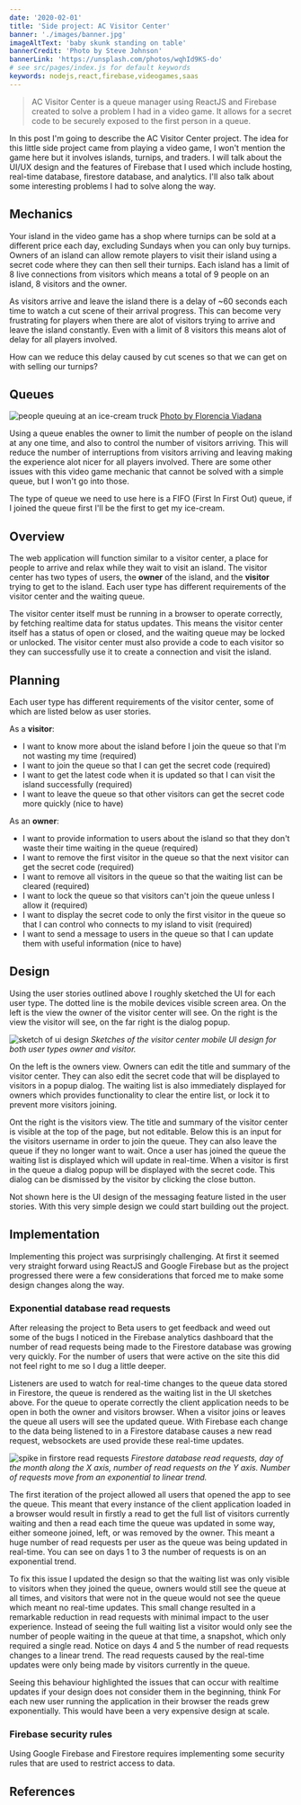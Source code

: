 ```yaml
---
date: '2020-02-01'
title: 'Side project: AC Visitor Center'
banner: './images/banner.jpg'
imageAltText: 'baby skunk standing on table'
bannerCredit: 'Photo by Steve Johnson'
bannerLink: 'https://unsplash.com/photos/wqhId9KS-do'
# see src/pages/index.js for default keywords
keywords: nodejs,react,firebase,videogames,saas
---
```


> AC Visitor Center is a queue manager using ReactJS and Firebase created to solve a problem I had in a video game. It allows for a secret code to be securely exposed to the first person in a queue.

<!-- end -->

In this post I'm going to describe the AC Visitor Center project. The idea for this little side project came from playing a video game, I won't mention the game here but it involves islands, turnips, and traders. I will talk about the UI/UX design and the features of Firebase that I used which include hosting, real-time database, firestore database, and analytics. I'll also talk about some interesting problems I had to solve along the way.

## Mechanics

Your island in the video game has a shop where turnips can be sold at a different price each day, excluding Sundays when you can only buy turnips. Owners of an island can allow remote players to visit their island using a secret code where they can then sell their turnips. Each island has a limit of 8 live connections from visitors which means a total of 9 people on an island, 8 visitors and the owner.

As visitors arrive and leave the island there is a delay of ~60 seconds each time to watch a cut scene of their arrival progress. This can become very frustrating for players when there are alot of visitors trying to arrive and leave the island constantly. Even with a limit of 8 visitors this means alot of delay for all players involved.

How can we reduce this delay caused by cut scenes so that we can get on with selling our turnips?

## Queues

![people queuing at an ice-cream truck](./images/queue.jpg)
[Photo by Florencia Viadana](https://unsplash.com/photos/mixpzw_FlcA)

Using a queue enables the owner to limit the number of people on the island at any one time, and also to control the number of visitors arriving. This will reduce the number of interruptions from visitors arriving and leaving making the experience alot nicer for all players involved. There are some other issues with this video game mechanic that cannot be solved with a simple queue, but I won't go into those.

The type of queue we need to use here is a FIFO (First In First Out) queue, if I joined the queue first I'll be the first to get my ice-cream.

## Overview

The web application will function similar to a visitor center, a place for people to arrive and relax while they wait to visit an island. The visitor center has two types of users, the **owner** of the island, and the **visitor** trying to get to the island. Each user type has different requirements of the visitor center and the waiting queue.

The visitor center itself must be running in a browser to operate correctly, by fetching realtime data for status updates. This means the visitor center itself has a status of open or closed, and the waiting queue may be locked or unlocked. The visitor center must also provide a code to each visitor so they can successfully use it to create a connection and visit the island.

## Planning

Each user type has different requirements of the visitor center, some of which are listed below as user stories.

As a **visitor**:

- I want to know more about the island before I join the queue so that I'm not wasting my time (required)
- I want to join the queue so that I can get the secret code (required)
- I want to get the latest code when it is updated so that I can visit the island successfully (required)
- I want to leave the queue so that other visitors can get the secret code more quickly (nice to have)

As an **owner**:

- I want to provide information to users about the island so that they don't waste their time waiting in the queue (required)
- I want to remove the first visitor in the queue so that the next visitor can get the secret code (required)
- I want to remove all visitors in the queue so that the waiting list can be cleared (required)
- I want to lock the queue so that visitors can't join the queue unless I allow it (required)
- I want to display the secret code to only the first visitor in the queue so that I can control who connects to my island to visit (required)
- I want to send a message to users in the queue so that I can update them with useful information (nice to have)

## Design

Using the user stories outlined above I roughly sketched the UI for each user type. The dotted line is the mobile devices visible screen area. On the left is the view the owner of the visitor center will see. On the right is the view the visitor will see, on the far right is the dialog popup.

![sketch of ui design](./images/ui_01.png)
_Sketches of the visitor center mobile UI design for both user types owner and visitor._

On the left is the owners view. Owners can edit the title and summary of the visitor center. They can also edit the secret code that will be displayed to visitors in a popup dialog. The waiting list is also immediately displayed for owners which provides functionality to clear the entire list, or lock it to prevent more visitors joining.

Ont the right is the visitors view. The title and summary of the visitor center is visible at the top of the page, but not editable. Below this is an input for the visitors username in order to join the queue. They can also leave the queue if they no longer want to wait. Once a user has joined the queue the waiting list is displayed which will update in real-time. When a visitor is first in the queue a dialog popup will be displayed with the secret code. This dialog can be dismissed by the visitor by clicking the close button.

Not shown here is the UI design of the messaging feature listed in the user stories. With this very simple design we could start building out the project.

## Implementation

Implementing this project was surprisingly challenging. At first it seemed very straight forward using ReactJS and Google Firebase but as the project progressed there were a few considerations that forced me to make some design changes along the way.

### Exponential database read requests

After releasing the project to Beta users to get feedback and weed out some of the bugs I noticed in the Firebase analytics dashboard that the number of read requests being made to the Firestore database was growing very quickly. For the number of users that were active on the site this did not feel right to me so I dug a little deeper.

Listeners are used to watch for real-time changes to the queue data stored in Firestore, the queue is rendered as the waiting list in the UI sketches above. For the queue to operate correctly the client application needs to be open in both the owner and visitors browser. When a visitor joins or leaves the queue all users will see the updated queue. With Firebase each change to the data being listened to in a Firestore database causes a new read request, websockets are used provide these real-time updates.

![spike in firstore read requests](./images/firestore_read_spikes.png)
_Firestore database read requests, day of the month along the X axis, number of read requests on the Y axis. Number of requests move from an exponential to linear trend._

The first iteration of the project allowed all users that opened the app to see the queue. This meant that every instance of the client application loaded in a browser would result in firstly a read to get the full list of visitors currently waiting and then a read each time the queue was updated in some way, either someone joined, left, or was removed by the owner. This meant a huge number of read requests per user as the queue was being updated in real-time. You can see on days 1 to 3 the number of requests is on an exponential trend.

To fix this issue I updated the design so that the waiting list was only visible to visitors when they joined the queue, owners would still see the queue at all times, and visitors that were not in the queue would not see the queue which meant no real-time updates. This small change resulted in a remarkable reduction in read requests with minimal impact to the user experience. Instead of seeing the full waiting list a visitor would only see the number of people waiting in the queue at that time, a snapshot, which only required a single read. Notice on days 4 and 5 the number of read requests changes to a linear trend. The read requests caused by the real-time updates were only being made by visitors currently in the queue.

Seeing this behaviour highlighted the issues that can occur with realtime updates if your design does not consider them in the beginning, think For each new user running the application in their browser the reads grew exponentially. This would have been a very expensive design at scale.

### Firebase security rules

Using Google Firebase and Firestore requires implementing some security rules that are used to restrict access to data.

## References
